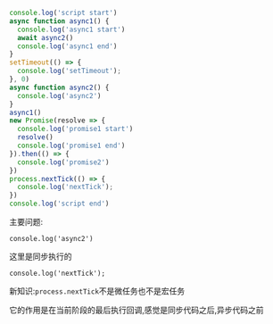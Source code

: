 ```js
console.log('script start')
async function async1() {
  console.log('async1 start')
  await async2()
  console.log('async1 end')
}
setTimeout(() => {
  console.log('setTimeout');
}, 0)
async function async2() {
  console.log('async2')
}
async1()
new Promise(resolve => {
  console.log('promise1 start')
  resolve()
  console.log('promise1 end')
}).then(() => {
  console.log('promise2')
})
process.nextTick(() => {
  console.log('nextTick');
})
console.log('script end')
```

主要问题:

```
console.log('async2')
```

这里是同步执行的

```
console.log('nextTick');
```

新知识:`process.nextTick`不是微任务也不是宏任务

它的作用是在当前阶段的最后执行回调,感觉是同步代码之后,异步代码之前


